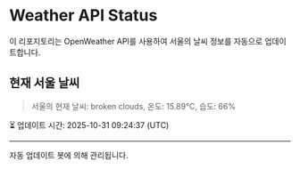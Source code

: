 
# Weather API Status

이 리포지토리는 OpenWeather API를 사용하여 서울의 날씨 정보를 자동으로 업데이트합니다.

## 현재 서울 날씨
> 서울의 현재 날씨: broken clouds, 온도: 15.89°C, 습도: 66%

⏳ 업데이트 시간: 2025-10-31 09:24:37 (UTC)

---
자동 업데이트 봇에 의해 관리됩니다.
